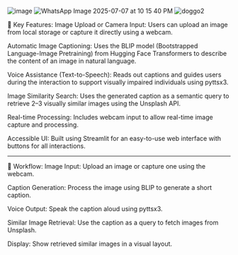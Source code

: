 ![image](https://github.com/user-attachments/assets/616272d3-1728-4ec2-96b6-48a128d16e1c) 
![WhatsApp Image 2025-07-07 at 10 15 40 PM](https://github.com/user-attachments/assets/efd866d0-3d1a-450f-a591-b7a9cc8e18c3) 
![doggo2](https://github.com/user-attachments/assets/b8c214d3-f6d5-44d6-8ff4-f780177f32e0)


🧠 Key Features:
Image Upload or Camera Input: Users can upload an image from local storage or capture it directly using a webcam.

Automatic Image Captioning: Uses the BLIP model (Bootstrapped Language-Image Pretraining) from Hugging Face Transformers to describe the content of an image in natural language.

Voice Assistance (Text-to-Speech): Reads out captions and guides users during the interaction to support visually impaired individuals using pyttsx3.

Image Similarity Search: Uses the generated caption as a semantic query to retrieve 2–3 visually similar images using the Unsplash API.

Real-time Processing: Includes webcam input to allow real-time image capture and processing.

Accessible UI: Built using Streamlit for an easy-to-use web interface with buttons for all interactions.

---------------------------------------------------------------------------------------------------------------------------------------------------------------------------------

🔄 Workflow:
Image Input: Upload an image or capture one using the webcam.

Caption Generation: Process the image using BLIP to generate a short caption.

Voice Output: Speak the caption aloud using pyttsx3.

Similar Image Retrieval: Use the caption as a query to fetch images from Unsplash.

Display: Show retrieved similar images in a visual layout.
